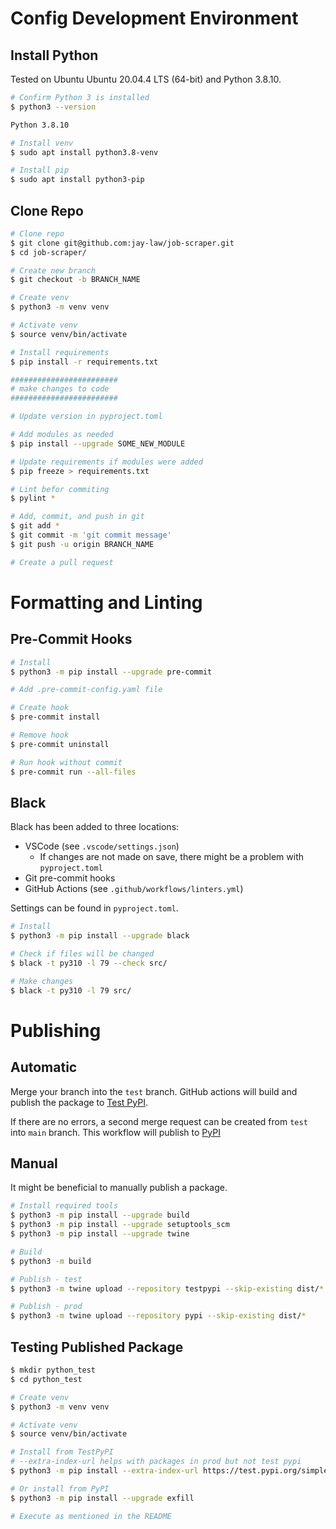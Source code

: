 
# Config Development Environment

## Install Python

Tested on Ubuntu Ubuntu 20.04.4 LTS (64-bit) and Python 3.8.10.

```bash
# Confirm Python 3 is installed
$ python3 --version

Python 3.8.10

# Install venv
$ sudo apt install python3.8-venv

# Install pip
$ sudo apt install python3-pip
```

## Clone Repo

```bash
# Clone repo
$ git clone git@github.com:jay-law/job-scraper.git
$ cd job-scraper/

# Create new branch
$ git checkout -b BRANCH_NAME

# Create venv
$ python3 -m venv venv

# Activate venv
$ source venv/bin/activate

# Install requirements
$ pip install -r requirements.txt

########################
# make changes to code
########################

# Update version in pyproject.toml

# Add modules as needed
$ pip install --upgrade SOME_NEW_MODULE

# Update requirements if modules were added
$ pip freeze > requirements.txt

# Lint befor commiting
$ pylint *

# Add, commit, and push in git
$ git add *
$ git commit -m 'git commit message'
$ git push -u origin BRANCH_NAME

# Create a pull request
```

# Formatting and Linting

## Pre-Commit Hooks

```bash
# Install
$ python3 -m pip install --upgrade pre-commit

# Add .pre-commit-config.yaml file

# Create hook
$ pre-commit install

# Remove hook
$ pre-commit uninstall

# Run hook without commit
$ pre-commit run --all-files
```

## Black

Black has been added to three locations:
- VSCode (see `.vscode/settings.json`)
  - If changes are not made on save, there might be a problem with `pyproject.toml`
- Git pre-commit hooks
- GitHub Actions (see `.github/workflows/linters.yml`)

Settings can be found in `pyproject.toml`.

```bash
# Install
$ python3 -m pip install --upgrade black

# Check if files will be changed
$ black -t py310 -l 79 --check src/

# Make changes
$ black -t py310 -l 79 src/
```

# Publishing

## Automatic

Merge your branch into the `test` branch.  GitHub actions will build and publish the package to [Test PyPI](https://test.pypi.org/project/exfill/).

If there are no errors, a second merge request can be created from `test` into `main` branch.  This workflow will publish to [PyPI](https://pypi.org/project/exfill/)

## Manual

It might be beneficial to manually publish a package.

```bash
# Install required tools
$ python3 -m pip install --upgrade build
$ python3 -m pip install --upgrade setuptools_scm
$ python3 -m pip install --upgrade twine

# Build 
$ python3 -m build

# Publish - test
$ python3 -m twine upload --repository testpypi --skip-existing dist/*

# Publish - prod
$ python3 -m twine upload --repository pypi --skip-existing dist/*
```

## Testing Published Package

```bash
$ mkdir python_test
$ cd python_test

# Create venv
$ python3 -m venv venv

# Activate venv
$ source venv/bin/activate

# Install from TestPyPI
# --extra-index-url helps with packages in prod but not test pypi
$ python3 -m pip install --extra-index-url https://test.pypi.org/simple/ exfill -U

# Or install from PyPI
$ python3 -m pip install --upgrade exfill

# Execute as mentioned in the README
```